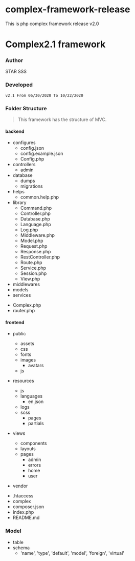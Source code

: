# complex-framework-release
This is php complex framework release v2.0


# Complex2.1 framework


### Author
STAR SSS

### Developed
    v2.1 From 06/30/2020 To 10/22/2020


### Folder Structure
> This framework has the structure of MVC.

#### backend
* configures
    + config.json
    + config.example.json
    + Config.php
* controllers
    * admin
* database
    * dumps
    * migrations
* helps
    + common.help.php
* library
    + Command.php
    + Controller.php
    + Database.php
    + Language.php
    + Log.php
    + Middleware.php
    + Model.php
    + Request.php
    + Response.php
    + RestController.php
    + Route.php
    + Service.php
    + Session.php
    + View.php
* middlewares
* models
* services
+ Complex.php
+ router.php

#### frontend
* public
    * assets
    * css
    * fonts
    * images
        * avatars
    * js
* resources
    * js
    * languages
        * en.json
    * logs
    * scss
        * pages
        * partials
* views
    * components
    * layouts
    * pages
        * admin
        * errors
        * home
        * user

* vendor
+ .htaccess
+ complex
+ composer.json
+ index.php
+ README.md


### Model
+ table
+ schema
    * 'name', 'type', 'default', 'model', 'foreign', 'virtual'


